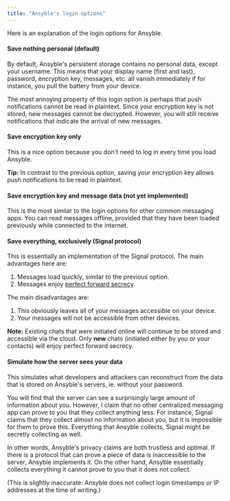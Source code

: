 ```yaml
---
title: "Ansyble's login options"
---
```


Here is an explanation of the login options for Ansyble.

#### Save nothing personal (default)

By default, Ansyble's persistent storage contains no personal data, except your username. This means that your display name (first and last), password, encryption key, messages, etc. all vanish immediately if for instance, you pull the battery from your device.

The most annoying property of this login option is perhaps that push notifications cannot be read in plaintext. Since your encryption key is not stored, new messages cannot be decrypted. However, you will still receive notifications that indicate the arrival of new messages.

#### Save encryption key only

This is a nice option because you don't need to log in every time you load Ansyble.

__Tip:__ In contrast to the previous option, saving your encryption key allows push notifications to be read in plaintext.


#### Save encryption key and message data (not yet implemented)

This is the most similar to the login options for other common messaging apps. You can read messages offline, provided that they have been loaded previously while connected to the internet.

#### Save everything, exclusively (Signal protocol)

This is essentially an implementation of the Signal protocol. The main advantages here are: 

1. Messages load quickly, similar to the previous option.
2. Messages enjoy [perfect forward secrecy](https://en.wikipedia.org/wiki/Forward_secrecy).

The main disadvantages are:

1. This obviously leaves all of your messages accessible on your device.
2. Your messages will not be accessible from other devices.

__Note:__ Existing chats that were initiated online will continue to be stored and accessible via the cloud. Only __new__ chats (initiated either by you or your contacts) will enjoy perfect forward secrecy.

#### Simulate how the server sees your data

This simulates what developers and attackers can reconstruct from the data that is stored on Ansyble's servers, ie. without your password.

You will find that the server can see a surprisingly large amount of information about you. However, I claim that no other centralized messaging app can prove to you that they collect anything less. For instance, Signal claims that they collect almost no information about you, but it is impossible for them to prove this. Everything that Ansyble collects, Signal might be secretly collecting as well.

In other words, Ansyble's privacy claims are both trustless and optimal. If there is a protocol that can prove a piece of data is inaccessible to the server, Ansyble implements it. On the other hand, Ansyble essentially collects everything it cannot prove to you that it does not collect.

(This is slightly inaccurate: Ansyble does not collect login timestamps or IP addresses at the time of writing.)
